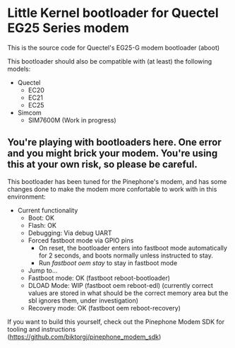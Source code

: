 # Little Kernel bootloader for Quectel EG25 Series modem

This is the source code for Quectel's EG25-G modem bootloader (aboot)

This bootloader should also be compatible with (at least) the following models:
* Quectel
  * EC20
  * EC21
  * EC25
* Simcom
  * SIM7600M (Work in progress)

## You're playing with bootloaders here. One error and you might brick your modem. You're using this at your own risk, so please be careful.

This bootloader has been tuned for the Pinephone's modem, and has some changes done to make the modem more confortable to work with in this environment:
* Current functionality
  * Boot: OK
  * Flash: OK
  * Debugging: Via debug UART
  * Forced fastboot mode via GPIO pins
	* On reset, the bootloader enters into fastboot mode automatically for 2 seconds, and boots normally unless instructed to stay.
	* Run _fastboot oem stay_ to stay in fastboot mode
  * Jump to...
   * Fastboot mode: OK (fastboot reboot-bootloader)
   * DLOAD Mode: WIP (fastboot oem reboot-edl) (currently correct values are stored in what should be the correct memory area but the sbl ignores them, under investigation)
   * Recovery mode: OK (fastboot oem reboot-recovery)

If you want to build this yourself, check out the Pinephone Modem SDK for tooling and instructions (https://github.com/biktorgj/pinephone_modem_sdk)